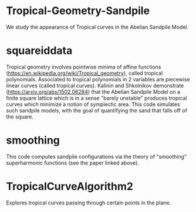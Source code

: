 # Tropical-Geometry-Sandpile
We study the appearance of Tropical curves in the Abelian Sandpile Model.

# squareiddata
Tropical geometry involves pointwise minima of affine functions (https://en.wikipedia.org/wiki/Tropical_geometry), called tropical polynomials. 
Associated to tropical polynomials in 2 variables are piecewise linear curves (called tropical curves). Kalinin and Shkolnikov demonstrate (https://arxiv.org/abs/1502.06284)
that the Abelian Sandpile Model on a finite square lattice which is in a sense "barely unstable" produces tropical curves which minimize a notion of symplectic area.
This code simulates such sandpile models, with the goal of quantifying the sand that falls off of the square.

# smoothing
This code computes sandpile configurations via the theory of "smoothing" superharmonic functions (see the paper linked above).

# TropicalCurveAlgorithm2
Explores tropical curves passing through certain points in the plane.
